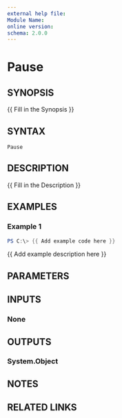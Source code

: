 ```yaml
---
external help file:
Module Name:
online version:
schema: 2.0.0
---
```


# Pause

## SYNOPSIS
{{ Fill in the Synopsis }}

## SYNTAX

```
Pause
```

## DESCRIPTION
{{ Fill in the Description }}

## EXAMPLES

### Example 1
```powershell
PS C:\> {{ Add example code here }}
```

{{ Add example description here }}

## PARAMETERS

## INPUTS

### None

## OUTPUTS

### System.Object
## NOTES

## RELATED LINKS
